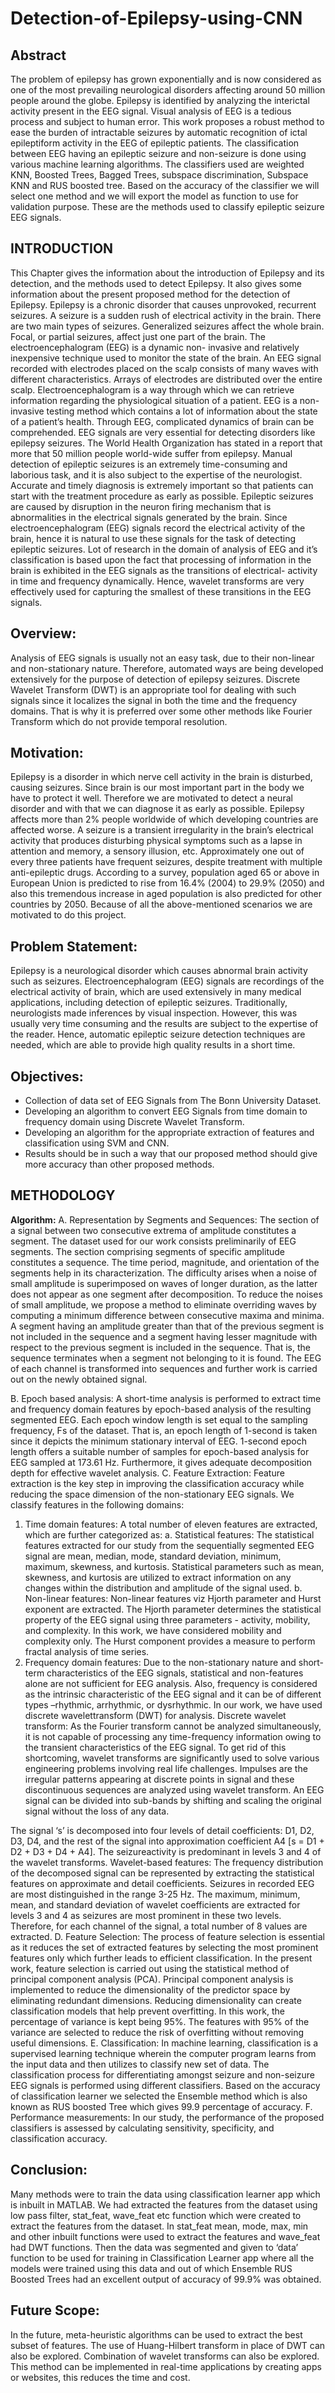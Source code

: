 # Detection-of-Epilepsy-using-CNN

## Abstract
The problem of epilepsy has grown exponentially and is now considered as one of the most  prevailing neurological disorders affecting around 50 million people around the globe. Epilepsy is  identified by analyzing the interictal activity present in the EEG signal. Visual analysis of EEG is  a tedious process and subject to human error. This work proposes a robust method to ease the  burden of intractable seizures by automatic recognition of ictal epileptiform activity in the EEG of  epileptic patients. The classification between EEG having an epileptic seizure and non-seizure is  done using various machine learning algorithms. The classifiers used are weighted KNN, Boosted  Trees, Bagged Trees, subspace discrimination, Subspace KNN and RUS boosted tree. Based on  the accuracy of the classifier we will select one method and we will export the model as function  to use for validation purpose. These are the methods used to classify epileptic seizure EEG signals. 

## INTRODUCTION 
This Chapter gives the information about the introduction of Epilepsy and its detection, and the 
methods used to detect Epilepsy. It also gives some information about the present proposed method 
for the detection of Epilepsy. Epilepsy is a chronic disorder that causes unprovoked, recurrent 
seizures. A seizure is a sudden rush of electrical activity in the brain. There are two main types of 
seizures. Generalized seizures affect the whole brain. Focal, or partial seizures, affect just one part 
of the brain. The electroencephalogram (EEG) is a dynamic non- invasive and relatively 
inexpensive technique used to monitor the state of the brain. An EEG signal recorded with 
electrodes placed on the scalp consists of many waves with different characteristics. Arrays of 
electrodes are distributed over the entire scalp. 
 Electroencephalogram is a way through which we can retrieve information regarding the 
physiological situation of a patient. EEG is a non-invasive testing method which contains a lot of 
information about the state of a patient’s health. Through EEG, complicated dynamics of brain can 
be comprehended. EEG signals are very essential for detecting disorders like epilepsy seizures. 
The World Health Organization has stated in a report that more that 50 million people world-wide 
suffer from epilepsy. Manual detection of epileptic seizures is an extremely time-consuming and 
laborious task, and it is also subject to the expertise of the neurologist. Accurate and timely 
diagnosis is extremely important so that patients can start with the treatment procedure as early as 
possible. 
 Epileptic seizures are caused by disruption in the neuron firing mechanism that is abnormalities in 
the electrical signals generated by the brain. Since electroencephalogram (EEG) signals record the 
electrical activity of the brain, hence it is natural to use these signals for the task of detecting 
epileptic seizures. Lot of research in the domain of analysis of EEG and it’s classification is based 
upon the fact that processing of information in the brain is exhibited in the EEG signals as the 
transitions of electrical- activity in time and frequency dynamically. Hence, wavelet transforms are 
very effectively used for capturing the smallest of these transitions in the EEG signals.

## Overview: 
Analysis of EEG signals is usually not an easy task, due to their non-linear and non-stationary 
nature. Therefore, automated ways are being developed extensively for the purpose of detection of 
epilepsy seizures. Discrete Wavelet Transform (DWT) is an appropriate tool for dealing with such 
signals since it localizes the signal in both the time and the frequency domains. That is why it is 
preferred over some other methods like Fourier Transform which do not provide temporal 
resolution.
## Motivation: 
Epilepsy is a disorder in which nerve cell activity in the brain is disturbed, causing seizures. Since 
brain is our most important part in the body we have to protect it well. Therefore we are motivated 
to detect a neural disorder and with that we can diagnose it as early as possible. Epilepsy affects 
more than 2% people worldwide of which developing countries are affected worse. A seizure is a 
transient irregularity in the brain’s electrical activity that produces disturbing physical symptoms 
such as a lapse in attention and memory, a sensory illusion, etc. Approximately one out of every 
three patients have frequent seizures, despite treatment with multiple anti-epileptic drugs. According 
to a survey, population aged 65 or above in European Union is predicted to rise from 16.4% (2004) 
to 29.9% (2050) and also this tremendous increase in aged population is also predicted for other 
countries by 2050. Because of all the above-mentioned scenarios we are motivated to do this project. 
## Problem Statement: 
Epilepsy is a neurological disorder which causes abnormal brain activity such as seizures. 
Electroencephalogram (EEG) signals are recordings of the electrical activity of brain, which are 
used extensively in many medical applications, including detection of epileptic seizures. 
Traditionally, neurologists made inferences by visual inspection. However, this was usually very 
time consuming and the results are subject to the expertise of the reader. Hence, automatic epileptic 
seizure detection techniques are needed, which are able to provide high quality results in a short 
time. 

## Objectives: 
- Collection of data set of EEG Signals from The Bonn University Dataset. 
- Developing an algorithm to convert EEG Signals from time domain to frequency domain 
using Discrete Wavelet Transform. 
- Developing an algorithm for the appropriate extraction of features and classification 
using SVM and CNN. 
- Results should be in such a way that our proposed method should give more accuracy 
than other proposed methods.
## METHODOLOGY
**Algorithm:** 
A. Representation by Segments and Sequences: 
The section of a signal between two consecutive extrema of amplitude constitutes a segment. The 
dataset used for our work consists preliminarily of EEG segments. The section comprising segments 
of specific amplitude constitutes a sequence. The time period, magnitude, and orientation of the 
segments help in its characterization. The difficulty arises when a noise of small amplitude is 
superimposed on waves of longer duration, as the latter does not appear as one segment after 
decomposition. To reduce the noises of small amplitude, we propose a method to eliminate 
overriding waves by computing a minimum difference between consecutive maxima and minima. 
A segment having an amplitude greater than that of the previous segment is not included in the 
sequence and a segment having lesser magnitude with respect to the previous segment is included 
in the sequence. That is, the sequence terminates when a segment not belonging to it is found. The 
EEG of each channel is transformed into sequences and further work is carried out on the newly 
obtained signal.

B. Epoch based analysis: 
A short-time analysis is performed to extract time and frequency domain features by epoch-based 
analysis of the resulting segmented EEG. Each epoch window length is set equal to the sampling 
frequency, Fs of the dataset. That is, an epoch length of 1-second is taken since it depicts the 
minimum stationary interval of EEG. 1-second epoch length offers a suitable number of samples for 
epoch-based analysis for EEG sampled at 173.61 Hz. Furthermore, it gives adequate 
decomposition depth for effective wavelet analysis. 
C. Feature Extraction: 
Feature extraction is the key step in improving the classification accuracy while reducing the space 
dimension of the non-stationary EEG signals. We classify features in the following domains: 
1. Time domain features: A total number of eleven features are extracted, which are further 
categorized as: 
a. Statistical features: The statistical features extracted for our study from the sequentially 
segmented EEG signal are mean, median, mode, standard deviation, minimum, maximum, 
skewness, and kurtosis. Statistical parameters such as mean, skewness, and kurtosis are 
utilized to extract information on any changes within the distribution and amplitude of the 
signal used. 
b. Non-linear features: Non-linear features viz Hjorth parameter and Hurst exponent are 
extracted. The Hjorth parameter determines the statistical property of the EEG signal using 
three parameters - activity, mobility, and complexity. In this work, we have considered 
mobility and complexity only. The Hurst component provides a measure to perform fractal 
analysis of time series. 
2. Frequency domain features: Due to the non-stationary nature and short-term characteristics 
of the EEG signals, statistical and non-features alone are not sufficient for EEG analysis. Also, 
frequency is considered as the intrinsic characteristic of the EEG signal and it can be of different 
types –rhythmic, arrhythmic, or dysrhythmic. In our work, we have used discrete wavelettransform (DWT) for analysis. Discrete wavelet transform: As the Fourier transform cannot be 
analyzed simultaneously, it is not capable of processing any time-frequency information owing 
to the transient characteristics of the EEG signal. To get rid of this shortcoming, wavelet 
transforms are significantly used to solve various engineering problems involving real life 
challenges. Impulses are the irregular patterns appearing at discrete points in signal and these 
discontinuous sequences are analyzed using wavelet transform. An EEG signal can be divided 
into sub-bands by shifting and scaling the original signal without the loss of any data. 

The signal ‘s’ is decomposed into four levels of detail coefficients: D1, D2, D3, D4, and the rest 
of the signal into approximation coefficient A4 [s = D1 + D2 + D3 + D4 + A4]. The 
seizureactivity is predominant in levels 3 and 4 of the wavelet transforms. Wavelet-based 
features: The frequency distribution of the decomposed signal can be represented by extracting 
the statistical features on approximate and detail coefficients. Seizures in recorded EEG are 
most distinguished in the range 3-25 Hz. The maximum, minimum, mean, and standard 
deviation of wavelet coefficients are extracted for levels 3 and 4 as seizures are most prominent 
in these two levels. Therefore, for each channel of the signal, a total number of 8 values are 
extracted. 
D. Feature Selection: 
The process of feature selection is essential as it reduces the set of extracted features by selecting 
the most prominent features only which further leads to efficient classification. In the present work, 
feature selection is carried out using the statistical method of principal component analysis (PCA). 
Principal component analysis is implemented to reduce the dimensionality of the predictor space by 
eliminating redundant dimensions. Reducing dimensionality can create classification models that 
help prevent overfitting. In this work, the percentage of variance is kept being 95%. The features 
with 95% of the variance are selected to reduce the risk of overfitting without removing useful 
dimensions. 
E. Classification: 
In machine learning, classification is a supervised learning technique wherein the computer program 
learns from the input data and then utilizes to classify new set of data. The classification process for 
differentiating amongst seizure and non-seizure EEG signals is performed using different classifiers. 
Based on the accuracy of classification learner we selected the Ensemble method which is also 
known as RUS boosted Tree which gives 99.9 percentage of accuracy. 
F. Performance measurements: 
In our study, the performance of the proposed classifiers is assessed by calculating sensitivity, 
specificity, and classification accuracy.

## Conclusion: 
Many methods were to train the data using classification learner app which is inbuilt in MATLAB. 
We had extracted the features from the dataset using low pass filter, stat_feat, wave_feat etc function 
which were created to extract the features from the dataset. In stat_feat mean, mode, max, min and 
other inbuilt functions were used to extract the features and wave_feat had DWT functions. Then 
the data was segmented and given to ‘data’ function to be used for training in Classification Learner 
app where all the models were trained using this data and out of which Ensemble RUS Boosted 
Trees had an excellent output of accuracy of 99.9% was obtained. 
## Future Scope: 
In the future, meta-heuristic algorithms can be used to extract the best subset of features. The use of 
Huang-Hilbert transform in place of DWT can also be explored. Combination of wavelet transforms 
can also be explored. This method can be implemented in real-time applications by creating apps or 
websites, this reduces the time and cost. 
